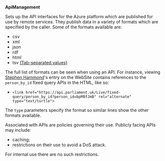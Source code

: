 **ApiManagement**

Sets up the API interfaces for the Azure platform which are published for use by remote services.  They
publish data in a variety of formats which are specified by the caller.  Some of the formats available are:

* csv
* xml
* json
* rdf
* html
* tsv [(Tab-separated values)](http://en.wikipedia.org/wiki/Tab-separated_values)

The full list of formats can be seen when using an API.  For instance, viewing [Stephen Hammond](https://beta.parliament.uk/people/bpM8fJmB)'s entry on the WebSite
contains references to the `person_by_id` fixed query APIs in the HTML, like so:

* `<link href="https://api.parliament.uk/Live/fixed-query/person_by_id?person_id=bpM8fJmB" rel="alternate" type="text/turtle">`

The `type` parameters specify the format so similar lines show the other formats available.

Associated with APIs are policies governing their use.  Publicly facing APIs may include:
* caching;
* restrictions on their use to avoid a DoS attack.

For internal use there are no such restrictions.